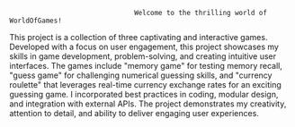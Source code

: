                                    Welcome to the thrilling world of WorldOfGames!
This project is a collection of three captivating and interactive games. Developed with a focus on user engagement, this project showcases my skills in game development, problem-solving, and creating intuitive user interfaces. The games include "memory game" for testing memory recall, "guess game" for challenging numerical guessing skills, and "currency roulette" that leverages real-time currency exchange rates for an exciting guessing game. I incorporated best practices in coding, modular design, and integration with external APIs. The project demonstrates my creativity, attention to detail, and ability to deliver engaging user experiences.
